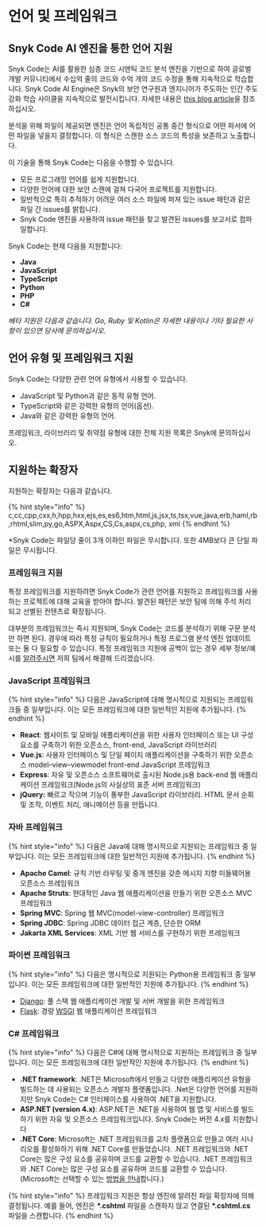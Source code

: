 # 언어 및 프레임워크

## Snyk Code AI 엔진을 통한 언어 지원

Snyk Code는 AI를 활용한 심층 코드 시맨틱 코드 분석 엔진을 기반으로 하여 글로벌 개발 커뮤니티에서 수십억 줄의 코드와 수억 개의 코드 수정을 통해 지속적으로 학습합니다. Snyk Code AI Engine은 Snyk의 보안 연구원과 엔지니어가 주도하는 인간 주도 강화 학습 사이클을 지속적으로 발전시킵니다. 자세한 내용은 [this blog article](https://snyk.io/blog/advanced-technologies-behind-snyk-code/)을 참조하십시오.

분석을 위해 파일이 제공되면 엔진은 언어 독립적인 공통 중간 형식으로 어떤 파서에 어떤 파일을 넣을지 결정합니다. 이 형식은 스캔한 소스 코드의 특성을 보존하고 노출합니다.

이 기술을 통해 Snyk Code는 다음을 수행할 수 있습니다.

* 모든 프로그래밍 언어를 쉽게 지원합니다.
* 다양한 언어에 대한 보안 스캔에 걸쳐 다국어 프로젝트를 지원합니다.
* 일반적으로 특히 추적하기 어려운 여러 소스 파일에 퍼져 있는 issue 패턴과 같은 파일 간 issues를 밝힙니다.
* Snyk Code 엔진을 사용하여 issue 패턴을 찾고 발견된 issues를 보고서로 컴파일합니다.

Snyk Code는 현재 다음을 지원합니다:

* **Java**
* **JavaScript**
* **TypeScript**
* **Python**
* **PHP**
* **C#**

_베타 지원은 다음과 같습니다. Go, Ruby 및 Kotlin은 자세한 내용이나 기타 필요한 사항이 있으면 당사에 문의하십시오._

## 언어 유형 및 프레임워크 지원

Snyk Code는 다양한 관련 언어 유형에서 사용할 수 있습니다.

* JavaScript 및 Python과 같은 동적 유형 언어.
* TypeScript와 같은 강력한 유형의 언어(옵션).
* Java와 같은 강력한 유형의 언어.

프레임워크, 라이브러리 및 취약점 유형에 대한 전체 지원 목록은 Snyk에 문의하십시오.

## 지원하는 확장자

지원하는 확장자는 다음과 같습니다.

{% hint style="info" %}
c,cc,cpp,cxx,h,hpp,hxx,ejs,es,es6,htm,html,js,jsx,ts,tsx,vue,java,erb,haml,rb,rhtml,slim,py,go,ASPX,Aspx,CS,Cs,aspx,cs,php, xml
{% endhint %}

\*Snyk Code는 파일당 줄이 3개 이하인 파일은 무시합니다. 또한 4MB보다 큰 단일 파일은 무시됩니다.

### 프레임워크 지원

특정 프레임워크를 지원하려면 Snyk Code가 관련 언어를 지원하고 프레임워크를 사용하는 프로젝트에 대해 교육을 받아야 합니다. 발견된 패턴은 보안 팀에 의해 주석 처리 되고 선별된 컨텐츠로 확장됩니다.

대부분의 프레임워크는 즉시 지원되며, Snyk Code는 코드를 분석하기 위해 구문 분석만 하면 된다. 경우에 따라 특정 규칙이 필요하거나 특정 프로그램 분석 엔진 업데이트 또는 둘 다 필요할 수 있습니다. 특정 프레임워크 지원에 공백이 있는 경우 세부 정보/예시를 [알려주시면](https://support.snyk.io/hc/en-us/requests/new) 저희 팀에서 해결해 드리겠습니다.

### JavaScript 프레임워크

{% hint style="info" %}
다음은 JavaScript에 대해 명시적으로 지원되는 프레임워크들 중 일부입니다. 이는 모든 프레임워크에 대한 일반적인 지원에 추가됩니다.
{% endhint %}

* **React**: 웹사이트 및 모바일 애플리케이션을 위한 사용자 인터페이스 또는 UI 구성 요소를 구축하기 위한 오픈소스, front-end, JavaScript 라이브러리
* **Vue.js**: 사용자 인터페이스 및 단일 페이지 애플리케이션을 구축하기 위한 오픈소스 model–view–viewmodel front-end JavaScript 프레임워크
* **Express**: 자유 및 오픈소스 소프트웨어로 출시된 Node.js용 back-end 웹 애플리케이션 프레임워크(Node.js의 사실상의 표준 서버 프레임워크)
* **jQuery:** 빠르고 작으며 기능이 풍부한 JavaScript 라이브러리. HTML 문서 순회 및 조작, 이벤트 처리, 애니메이션 등을 만듭니다.

### 자바 프레임워크

{% hint style="info" %}
다음은 Java에 대해 명시적으로 지원되는 프레임워크 중 일부입니다. 이는 모든 프레임워크에 대한 일반적인 지원에 추가됩니다.
{% endhint %}

* **Apache Camel**: 규칙 기반 라우팅 및 중개 엔진을 갖춘 메시지 지향 미들웨어용 오픈소스 프레임워크
* **Apache Struts**: 현대적인 Java 웹 애플리케이션을 만들기 위한 오픈소스 MVC 프레임워크
* **Spring MVC**: Spring 웹 MVC(model-view-controller) 프레임워크
* **Spring JDBC**: Spring JDBC 데이터 접근 계층, 단순한 ORM
* **Jakarta XML Services**: XML 기반 웹 서비스를 구현하기 위한 프레임워크

### 파이썬 프레임워크

{% hint style="info" %}
다음은 명시적으로 지원되는 Python용 프레임워크 중 일부입니다. 이는 모든 프레임워크에 대한 일반적인 지원에 추가됩니다.
{% endhint %}

* [Django](https://www.djangoproject.com): 풀 스택 웹 애플리케이션 개발 및 서버 개발을 위한 프레임워크
* [Flask](https://palletsprojects.com/p/flask/): 경량 [WSGI](https://wsgi.readthedocs.io) 웹 애플리케이션 프레임워크

### C# 프레임워크

{% hint style="info" %}
다음은 C#에 대해 명시적으로 지원하는 프레임워크 중 일부입니다. 이는 모든 프레임워크에 대한 일반적인 지원에 추가됩니다.
{% endhint %}

* **.NET framework**: .NET은 Microsoft에서 만들고 다양한 애플리케이션 유형을 빌드하는 데 사용되는 오픈소스 개발자 플랫폼입니다. .Net은 다양한 언어를 지원하지만 Snyk Code는 C# 인터페이스를 사용하여 .NET을 지원합니다.
* **ASP.NET (version 4.x)**: ASP.NET은 .NET을 사용하여 웹 앱 및 서비스를 빌드하기 위한 자유 및 오픈소스 프레임워크입니다. Snyk Code는 버전 4.x를 지원합니다
* **.NET Core**: Microsoft는 .NET 프레임워크를 교차 플랫폼으로 만들고 여러 시나리오를 활성화하기 위해 .NET Core를 만들었습니다. .NET 프레임워크와 .NET Core는 많은 구성 요소를 공유하며 코드를 교환할 수 있습니다. .NET 프레임워크와 .NET Core는 많은 구성 요소를 공유하며 코드를 교환할 수 있습니다. (Microsoft는 선택할 수 있는 [방법을 안내](https://docs.microsoft.com/en-us/dotnet/standard/choosing-core-framework-server)합니다.)

{% hint style="info" %}
프레임워크 지원은 항상 엔진에 알려진 파일 확장자에 의해 결정됩니다. 예를 들어, 엔진은 **\*.cshtml** 파일을 스캔하지 않고 연결된 **\*.cshtml.cs** 파일을 스캔합니다.
{% endhint %}
